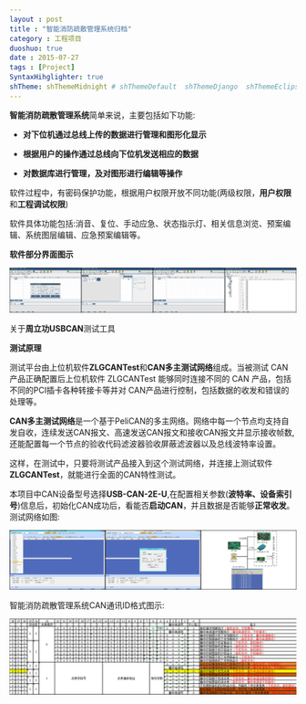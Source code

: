 ```yaml
---
layout : post
title : "智能消防疏散管理系统归档"
category : 工程项目
duoshuo: true
date : 2015-07-27
tags : [Project]
SyntaxHihglighter: true
shTheme: shThemeMidnight # shThemeDefault  shThemeDjango  shThemeEclipse  shThemeEmacs  shThemeFadeToGrey  shThemeMidnight  shThemeRDark
---
```


**智能消防疏散管理系统**简单来说，主要包括如下功能:

* **对下位机通过总线上传的数据进行管理和图形化显示**

* **根据用户的操作通过总线向下位机发送相应的数据**

* **对数据库进行管理，及对图形进行编辑等操作**

软件过程中，有密码保护功能，根据用户权限开放不同功能(两级权限，**用户权限**和**工程调试权限**)

软件具体功能包括:消音、复位、手动应急、状态指示灯、相关信息浏览、预案编辑、系统图层编辑、应急预案编辑等。

**软件部分界面图示**

![软件界面](/res/img/blog/2015/07/27/firesystem.png)

<!-- more -->

关于**周立功USBCAN**测试工具

**测试原理**

测试平台由上位机软件**ZLGCANTest**和**CAN多主测试网络**组成。当被测试 CAN 产品正确配置后上位机软件 ZLGCANTest 能够同时连接不同的 CAN 产品，包括不同的PCI插卡各种转接卡等并对 CAN产品进行控制，包括数据的收发和错误的处理等。

**CAN多主测试网络**是一个基于PeliCAN的多主网络。网络中每一个节点均支持自发自收，连续发送CAN报文、高速发送CAN报文和接收CAN报文并显示接收帧数,还能配置每一个节点的验收代码滤波器验收屏蔽滤波器以及总线波特率设置。

这样，在测试中，只要将测试产品接入到这个测试网络，并连接上测试软件**ZLGCANTest**，就能进行全面的CAN特性测试。

本项目中CAN设备型号选择**USB-CAN-2E-U**,在配置相关参数(**波特率、设备索引号**)信息后，初始化CAN成功后，看能否**启动CAN**，并且数据是否能够**正常收发**。测试网络如图:

![CAN测试](/res/img/blog/2015/07/27/usbcan.png)

智能消防疏散管理系统CAN通讯ID格式图示:

![CAN通讯ID](/res/img/blog/2015/07/27/id.png)


